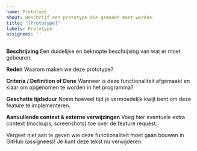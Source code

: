 ```yaml
---
name: Prototype
about: Beschrijf een prototype die gemaakt moet worden.
title: "[Prototype]"
labels: Prototype
assignees: ''
---
```

**Beschrijving**
Een duidelijke en beknopte beschrijving van wat er moet gebeuren.

**Reden**
Waarom maken we deze prototype?

**Criteria / Definition of Done**
Wanneer is deze functionaliteit afgemaakt en klaar om opgenomen te worden in het programma?

**Geschatte tijdsduur**
Noem hoeveel tijd je vermoedelijk kwijt bent om deze feature te implementeren.

**Aanvullende context & externe verwijzingen**
Voeg hier eventuele extra context (mockups, screenshots) toe over de feature request.

Vergeet niet aan te geven wie deze functionaliteit moet gaan bouwen in GitHub (assignees)! Je kunt deze tekst nu verwijderen.

